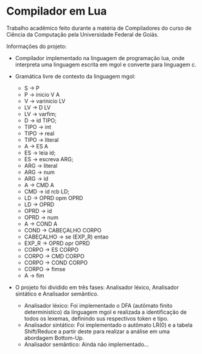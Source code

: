 # Compilador em Lua
Trabalho acadêmico feito durante a matéria de Compiladores do curso de Ciência da Computação pela Universidade Federal de Goiás.

Informações do projeto:

* Compilador implementado na linguagem de programação lua, onde interpreta uma linguagem escrita em mgol e converte para linguagem c.

* Gramática livre de contexto da linguagem mgol:
  * S -> P
  * P -> inicio V A
  * V -> varinicio LV
  * LV -> D LV
  * LV -> varfim;
  * D -> id TIPO;
  * TIPO -> int
  * TIPO -> real
  * TIPO -> literal
  * A -> ES A
  * ES -> leia id;
  * ES -> escreva ARG;
  * ARG -> literal
  * ARG -> num
  * ARG -> id
  * A -> CMD A
  * CMD -> id rcb LD;
  * LD -> OPRD opm OPRD
  * LD -> OPRD
  * OPRD -> id
  * OPRD -> num
  * A -> COND A
  * COND -> CABEÇALHO CORPO
  * CABEÇALHO -> se (EXP_R) entao
  * EXP_R -> OPRD opr OPRD
  * CORPO -> ES CORPO
  * CORPO -> CMD CORPO
  * CORPO -> COND CORPO
  * CORPO -> fimse
  * A -> fim
  
* O projeto foi dividido em três fases: Analisador léxico, Analisador sintático e Analisador semântico.
  * Analisador léxico: Foi implementado o DFA (autômato finito deterministico) da linguagem mgol e realizada a identificação de todos os lexemas, definindo sus respectivos token e tipo.
  * Analisador sintático: Foi implementado o autômato LR(0) e a tabela Shift/Reduce a partir deste para realizar a análise em uma abordagem Bottom-Up.
  * Analisador semântico: Ainda não implementado...
